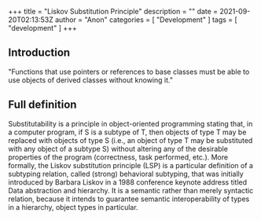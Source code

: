 +++
title = "Liskov Substitution Principle"
description = ""
date = 2021-09-20T02:13:53Z
author = "Anon"
categories = [
    "Development"
]
tags = [
    "development"
]
+++

## Introduction
 "Functions that use pointers or references to base classes must be able to use objects of derived classes without knowing it."

## Full definition

Substitutability is a principle in object-oriented programming stating that, in a computer program, if S is a subtype of T, then objects of type T may be replaced with objects of type S (i.e., an object of type T may be substituted with any object of a subtype S) without altering any of the desirable properties of the program (correctness, task performed, etc.).
More formally, the Liskov substitution principle (LSP) is a particular definition of a subtyping relation, called (strong) behavioral subtyping, that was initially introduced by Barbara Liskov in a 1988 conference keynote address titled Data abstraction and hierarchy.
It is a semantic rather than merely syntactic relation, because it intends to guarantee semantic interoperability of types in a hierarchy, object types in particular.